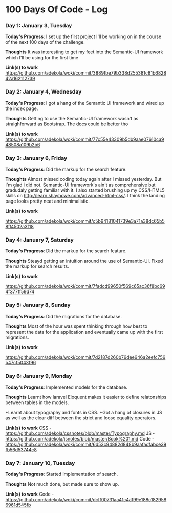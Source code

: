 # 100 Days Of Code - Log

### Day 1: January 3, Tuesday

**Today's Progress**: I set up the first project I'll be working on in the course of the next 100 days of the challenge.

**Thoughts** It was interesting to get my feet into the Semantic-UI framework which I'll be using for the first time

**Link(s) to work**
https://github.com/adekola/woki/commit/3889fbe79b338d255381c81b682842a162112739



### Day 2: January 4, Wednesday

**Today's Progress**: I got a hang of the Semantic UI framework and wired up the index page.

**Thoughts** Getting to use the Semantic-UI framework wasn't as straighforward as Bootstrap. The docs could be better tho

**Link(s) to work**
https://github.com/adekola/woki/commit/77c55e43309b5db9aae07610ca948508a109b2b6



### Day 3: January 6, Friday

**Today's Progress**: Did the markup for the search feature.

**Thoughts** Almost missed coding today again after I missed yesterday. But I'm glad i did not. Semantic-UI framework's ain't as comprehensive but gradudaly getting familiar with it. I also started brushing up my CSS/HTML5 skills on http://learn.shayhowe.com/advanced-html-css/. I think the landing page looks pretty neat and minimalistic.

**Link(s) to work**

https://github.com/adekola/woki/commit/c5b94181041739e3a71a38dc65b58ff4502a3f18

### Day 4: January 7, Saturday

**Today's Progress**: Did the markup for the search feature.

**Thoughts** Steayd getting an intuition around the use of Semantic-UI. Fixed the markup for search results. 

**Link(s) to work**

https://github.com/adekola/woki/commit/7fadcd99650f569c65ac36f8bc694f377ff59d74

### Day 5: January 8, Sunday

**Today's Progress**: Did the migrations for the database.

**Thoughts** Most of the hour was spent thinking through how best to represent the data for the application and eventually came up with the first migrations. 

**Link(s) to work**

https://github.com/adekola/woki/commit/7d2187d260b76dee646a2eefc756b47cf5043f96


### Day 6: January 9, Monday

**Today's Progress**: Implemented models for the database.

**Thoughts** Learnt how laravel Eloquent makes it easier to define relatonships between tables in the models.

*Learnt about typography and fonts in CSS.
*Got a hang of closures in JS as well as the clear diff between the strict and loose equality operators.

**Link(s) to work**
CSS - https://github.com/adekola/cssnotes/blob/master/Typography.md
JS - https://github.com/adekola/jsnotes/blob/master/Book%201.md
Code - https://github.com/adekola/woki/commit/6d53c94882d848b9aafadfabce39fb56d53744c8

### Day 7: January 10, Tuesday

**Today's Progress**: Started Implementation of search.

**Thoughts** Not much done, but made sure to show up.

**Link(s) to work**
Code - https://github.com/adekola/woki/commit/dcff00731aa41c4a199e188c1829586961d545fb
